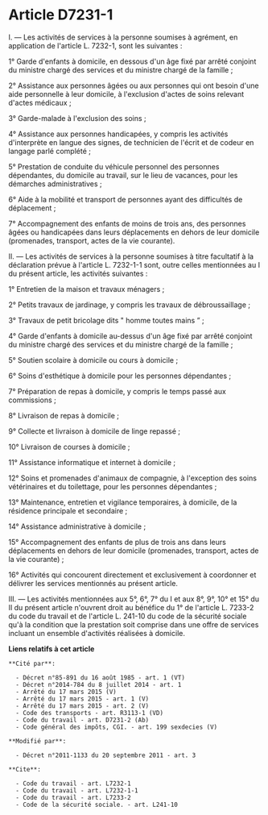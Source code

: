 # Article D7231-1

I. ― Les activités de services à la personne soumises à agrément, en application de l'article L. 7232-1, sont les
suivantes : 

1° Garde d'enfants à domicile, en dessous d'un âge fixé par arrêté conjoint du ministre chargé des services et du ministre
chargé de la famille ; 

2° Assistance aux personnes âgées ou aux personnes qui ont besoin d'une aide personnelle à leur domicile, à l'exclusion
d'actes de soins relevant d'actes médicaux ; 

3° Garde-malade à l'exclusion des soins ; 

4° Assistance aux personnes handicapées, y compris les activités d'interprète en langue des signes, de technicien de l'écrit
et de codeur en langage parlé complété ; 

5° Prestation de conduite du véhicule personnel des personnes dépendantes, du domicile au travail, sur le lieu de vacances,
pour les démarches administratives ; 

6° Aide à la mobilité et transport de personnes ayant des difficultés de déplacement ; 

7° Accompagnement des enfants de moins de trois ans, des personnes âgées ou handicapées dans leurs déplacements en dehors de
leur domicile (promenades, transport, actes de la vie courante). 

II. ― Les activités de services à la personne soumises à titre facultatif à la déclaration prévue à l'article L. 7232-1-1
sont, outre celles mentionnées au I du présent article, les activités suivantes : 

1° Entretien de la maison et travaux ménagers ; 

2° Petits travaux de jardinage, y compris les travaux de débroussaillage ; 

3° Travaux de petit bricolage dits " homme toutes mains ” ; 

4° Garde d'enfants à domicile au-dessus d'un âge fixé par arrêté conjoint du ministre chargé des services et du ministre
chargé de la famille ; 

5° Soutien scolaire à domicile ou cours à domicile ; 

6° Soins d'esthétique à domicile pour les personnes dépendantes ; 

7° Préparation de repas à domicile, y compris le temps passé aux commissions ; 

8° Livraison de repas à domicile ; 

9° Collecte et livraison à domicile de linge repassé ; 

10° Livraison de courses à domicile ; 

11° Assistance informatique et internet à domicile ; 

12° Soins et promenades d'animaux de compagnie, à l'exception des soins vétérinaires et du toilettage, pour les personnes
dépendantes ; 

13° Maintenance, entretien et vigilance temporaires, à domicile, de la résidence principale et secondaire ; 

14° Assistance administrative à domicile ; 

15° Accompagnement des enfants de plus de trois ans dans leurs déplacements en dehors de leur domicile (promenades,
transport, actes de la vie courante) ; 

16° Activités qui concourent directement et exclusivement à coordonner et délivrer les services mentionnés au présent
article. 

III. ― Les activités mentionnées aux 5°, 6°, 7° du I et aux 8°, 9°, 10° et 15° du II du présent article n'ouvrent droit au
bénéfice du  1° de l'article L. 7233-2 du code du travail et de l'article L. 241-10 du code de la sécurité sociale qu'à la
condition que la prestation soit comprise dans une offre de services incluant un ensemble d'activités réalisées à domicile.

**Liens relatifs à cet article**

	**Cité par**:

	  - Décret n°85-891 du 16 août 1985 - art. 1 (VT)
	  - Décret n°2014-784 du 8 juillet 2014 - art. 1
	  - Arrêté du 17 mars 2015 (V)
	  - Arrêté du 17 mars 2015 - art. 1 (V)
	  - Arrêté du 17 mars 2015 - art. 2 (V)
	  - Code des transports - art. R3113-1 (VD)
	  - Code du travail - art. D7231-2 (Ab)
	  - Code général des impôts, CGI. - art. 199 sexdecies (V)

	**Modifié par**:

	  - Décret n°2011-1133 du 20 septembre 2011 - art. 3

	**Cite**:

	  - Code du travail - art. L7232-1
	  - Code du travail - art. L7232-1-1
	  - Code du travail - art. L7233-2
	  - Code de la sécurité sociale. - art. L241-10
